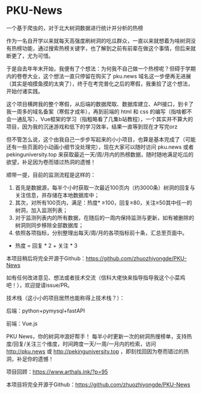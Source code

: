 # PKU-News
一个基于爬虫的，对于北大树洞数据进行统计并分析的热榜

作为一名自开学以来就每天高强度刷树洞的吃瓜群众，一直以来就想着为啥树洞没有热榜功能，通过搜索热榜关键字，也了解到之前有前辈在做这个事情，但后来就断更了，尤为可惜。

于是自去年年末开始，我便有了个想法：为何我不自己做一个热榜呢？但碍于学期内的卷卷大业，这个想法一直只停留在购买了 pku.news 域名这一步便再无进展（其实是咱摸鱼摸的太爽了），终于在考完普化之后的寒假，我重拾了这个想法，开始付诸实践。

这个项目横跨我的整个寒假，从后端的数据爬取、数据库建立、API接口，到卡了我一周多的域名备案（寒假才成年），再到前端的 html 和 css 的编写（指啥都不会一通乱写）、Vue框架的学习（指粗略看了几集b站教程），一个其实并不算大的项目，因为我的沉迷游戏和低下的学习效率，结果一直等到现在才写完orz

但不管怎么说，这个由我自己一步步写起来的小小项目，也算是基本完成了（可能还有一些页面的小动画小细节没处理完），现在大家可以随时访问 pku.news 或者 pekinguniversity.top 来获取最近一天/周/月内的热榜数据，随时随地满足吃瓜的欲望，补足因为卷而错过热洞的遗憾！

顺带一提，目前的监测流程是这样的：
1. 首先是数据源，每半个小时获取一次最近100页内（约3000条）树洞的回复与关注信息，并存储在本地数据库中；
2. 其次，对所有100页内，满足：热度* ≥100，回复≥80，关注≥50其中任一的树洞，加入监测列表；
3. 对于监测列表内的所有数据，在随后的一周内保持监测与更新，如有被删除的树洞则同步移除全部数据库；
4. 依照各项指标，分别整理出每天/周/月的各项指标前十条，汇总至页面中。
* 热度 = 回复 * 2 + 关注 * 3

本项目稍后将完全开源于Github：https://github.com/zhuozhiyongde/PKU-News

如有任何改进意见、想法或者技术交流（信科大佬快来指导指导我这个小菜鸡吧！），欢迎提请issue/PR。


技术栈（这小小的项目居然也能称得上技术栈？）：

后端：python+pymysql+fastAPI

前端：Vue.js

PKU News，你的树洞冲浪好帮手！
每半小时更新一次的树洞热搜榜单，支持热度/回复/关注三个维度，时间跨度一天/一周/一月内的检索，访问 http://pku.news 或 http://pekinguniversity.top ，即刻找回因为卷而错过的热洞，补足你的遗憾！

项目回顾：https://www.arthals.ink/?p=95

本项目将完全开源于Github：https://github.com/zhuozhiyongde/PKU-News

